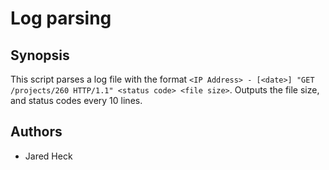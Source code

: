# Log parsing

## Synopsis
This script parses a log file with the format `<IP Address> - [<date>] "GET /projects/260 HTTP/1.1" <status code> <file size>`. Outputs the file size, and status codes every 10 lines.


## Authors
* Jared Heck
